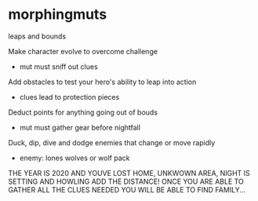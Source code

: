 # morphingmuts
leaps and bounds

Make character evolve to overcome challenge 
- mut must sniff out clues

Add obstacles to test your hero's ability to leap into action 
- clues lead to protection pieces

Deduct points for anything going out of bouds 
- mut must gather gear before nightfall

Duck, dip, dive and dodge enemies that change or move rapidly 
- enemy: lones wolves or wolf pack


THE YEAR IS 2020 AND YOUVE LOST HOME, UNKWOWN AREA, NIGHT IS SETTING AND HOWLING ADD THE DISTANCE!
ONCE YOU ARE ABLE TO GATHER ALL THE CLUES NEEDED YOU WILL BE ABLE TO FIND FAMILY...
